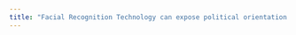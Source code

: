```yaml
---
title: "Facial Recognition Technology can expose political orientation from naturalistic facial images"
---
```

